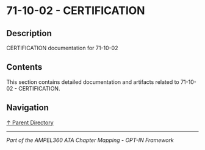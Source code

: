 # 71-10-02 - CERTIFICATION

## Description

CERTIFICATION documentation for 71-10-02

## Contents

This section contains detailed documentation and artifacts related to 71-10-02 - CERTIFICATION.

## Navigation

[↑ Parent Directory](../README.md)

---

*Part of the AMPEL360 ATA Chapter Mapping - OPT-IN Framework*
